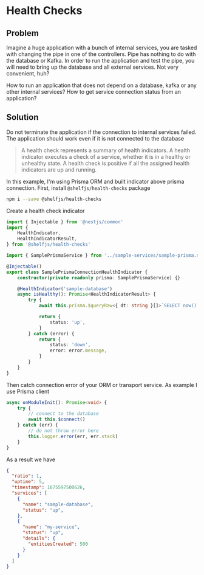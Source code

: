 # Health Checks

## Problem

Imagine a huge application with a bunch of internal services, you are tasked with changing the pipe in one of the controllers. Pipe has nothing to do with the database or Kafka. In order to run the application and test the pipe, you will need to bring up the database and all external services. Not very convenient, huh?

How to run an application that does not depend on a database, kafka or any other internal services? How to get service connection status from an application?

## Solution

Do not terminate the application if the connection to internal services failed. The application should work even if it is not connected to the database

> A health check represents a summary of health indicators. A health indicator executes a check of a service, whether it is in a healthy or unhealthy state. A health check is positive if all the assigned health indicators are up and running.

In this example, I'm using Prisma ORM and built indicator above prisma connection. First, install `@shelfjs/health-checks` package

```bash
npm i --save @shelfjs/health-checks
```

Create a health check indicator

```ts
import { Injectable } from '@nestjs/common'
import {
    HealthIndicator,
    HealthIndicatorResult,
} from '@shelfjs/health-checks'

import { SamplePrismaService } from '../sample-services/sample-prisma.service'

@Injectable()
export class SamplePrismaConnectionHealthIndicator {
    constructor(private readonly prisma: SamplePrismaService) {}

    @HealthIndicator('sample-database')
    async isHealthy(): Promise<HealthIndicatorResult> {
        try {
            await this.prisma.$queryRaw<{ dt: string }[]>`SELECT now() dt`

            return {
                status: 'up',
            }
        } catch (error) {
            return {
                status: 'down',
                error: error.message,
            }
        }
    }
}
```

Then catch connection error of your ORM or transport service. As example I use Prisma client

```ts
async onModuleInit(): Promise<void> {
    try {
        // connect to the database
        await this.$connect()
    } catch (err) {
        // do not throw error here
        this.logger.error(err, err.stack)
    }
}
```

As a result we have



```json
{
  "ratio": 1,
  "uptime": 5,
  "timestamp": 1675597500626,
  "services": [
    {
      "name": "sample-database",
      "status": "up",
    },
    {
      "name": "my-service",
      "status": "up",
      "details": {
        "entitiesCreated": 500
      }
    }
  ]
}
```
